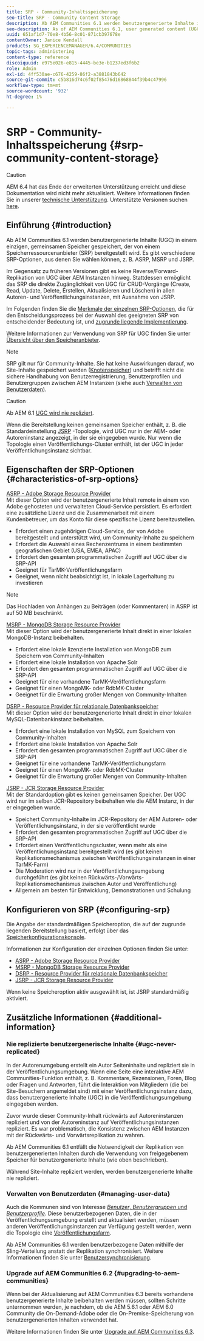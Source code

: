 ```yaml
---
title: SRP - Community-Inhaltsspeicherung
seo-title: SRP - Community Content Storage
description: Ab AEM Communities 6.1 werden benutzergenerierte Inhalte in einem einzigen, gemeinsamen Speicher gespeichert, der von einem Speicherressourcenanbieter (SRP) bereitgestellt wird
seo-description: As of AEM Communities 6.1, user generated content (UGC) is stored in a single, common store provided by a storage resource provider (SRP)
uuid: 651af1d7-70e8-4b56-8c01-871cb397678e
contentOwner: Janice Kendall
products: SG_EXPERIENCEMANAGER/6.4/COMMUNITIES
topic-tags: administering
content-type: reference
discoiquuid: e975e026-e815-4445-be3e-b1237ed3f6b2
role: Admin
exl-id: 4ff530ae-c676-4259-86f2-a3881843b642
source-git-commit: c5b816d74c6f02f85476d16868844f39b4c47996
workflow-type: tm+mt
source-wordcount: '932'
ht-degree: 1%

---
```


# SRP - Community-Inhaltsspeicherung {#srp-community-content-storage}

>[!CAUTION]
>
>AEM 6.4 hat das Ende der erweiterten Unterstützung erreicht und diese Dokumentation wird nicht mehr aktualisiert. Weitere Informationen finden Sie in unserer [technische Unterstützung](https://helpx.adobe.com/de/support/programs/eol-matrix.html). Unterstützte Versionen suchen [here](https://experienceleague.adobe.com/docs/?lang=de).

## Einführung {#introduction}

Ab AEM Communities 6.1 werden benutzergenerierte Inhalte (UGC) in einem einzigen, gemeinsamen Speicher gespeichert, der von einem Speicherressourcenanbieter (SRP) bereitgestellt wird. Es gibt verschiedene SRP-Optionen, aus denen Sie wählen können, z. B. ASRP, MSRP und JSRP.

Im Gegensatz zu früheren Versionen gibt es keine Reverse/Forward-Replikation von UGC über AEM Instanzen hinweg. Stattdessen ermöglicht das SRP die direkte Zugänglichkeit von UGC für CRUD-Vorgänge (Create, Read, Update, Delete, Erstellen, Aktualisieren und Löschen) in allen Autoren- und Veröffentlichungsinstanzen, mit Ausnahme von JSRP.

Im Folgenden finden Sie die [Merkmale der einzelnen SRP-Optionen](#characteristics-of-srp-options), die für den Entscheidungsprozess bei der Auswahl des geeigneten SRP von entscheidender Bedeutung ist, und [zugrunde liegende Implementierung](topologies.md).

Weitere Informationen zur Verwendung von SRP für UGC finden Sie unter [Übersicht über den Speicheranbieter](srp.md).

>[!NOTE]
>
>SRP gilt nur für Community-Inhalte. Sie hat keine Auswirkungen darauf, wo Site-Inhalte gespeichert werden ([Knotenspeicher](../../help/sites-deploying/data-store-config.md)) und betrifft nicht die sichere Handhabung von Benutzerregistrierung, Benutzerprofilen und Benutzergruppen zwischen AEM Instanzen (siehe auch [Verwalten von Benutzerdaten](#managing-user-data)).

>[!CAUTION]
>
>Ab AEM 6.1 [UGC wird nie repliziert](#ugc-never-replicated).
>
>Wenn die Bereitstellung keinen gemeinsamen Speicher enthält, z. B. die Standardeinstellung [JSRP](topologies.md#jsrp) -Topologie, wird UGC nur in der AEM- oder Autoreninstanz angezeigt, in der sie eingegeben wurde. Nur wenn die Topologie einen Veröffentlichungs-Cluster enthält, ist der UGC in jeder Veröffentlichungsinstanz sichtbar.

## Eigenschaften der SRP-Optionen {#characteristics-of-srp-options}

[ASRP - Adobe Storage Resource Provider](asrp.md)\
Mit dieser Option wird der benutzergenerierte Inhalt remote in einem von Adobe gehosteten und verwalteten Cloud-Service persistiert. Es erfordert eine zusätzliche Lizenz und die Zusammenarbeit mit einem Kundenbetreuer, um das Konto für diese spezifische Lizenz bereitzustellen.

* Erfordert einen zugehörigen Cloud-Service, der von Adobe bereitgestellt und unterstützt wird, um Community-Inhalte zu speichern
* Erfordert die Auswahl eines Rechenzentrums in einem bestimmten geografischen Gebiet (USA, EMEA, APAC)
* Erfordert den gesamten programmatischen Zugriff auf UGC über die SRP-API
* Geeignet für TarMK-Veröffentlichungsfarm
* Geeignet, wenn nicht beabsichtigt ist, in lokale Lagerhaltung zu investieren

>[!NOTE]
>
>Das Hochladen von Anhängen zu Beiträgen (oder Kommentaren) in ASRP ist auf 50 MB beschränkt.

[MSRP - MongoDB Storage Resource Provider](msrp.md)\
Mit dieser Option wird der benutzergenerierte Inhalt direkt in einer lokalen MongoDB-Instanz beibehalten.

* Erfordert eine lokale lizenzierte Installation von MongoDB zum Speichern von Community-Inhalten
* Erfordert eine lokale Installation von Apache Solr
* Erfordert den gesamten programmatischen Zugriff auf UGC über die SRP-API
* Geeignet für eine vorhandene TarMK-Veröffentlichungsfarm
* Geeignet für einen MongoMK- oder RdbMK-Cluster
* Geeignet für die Erwartung großer Mengen von Community-Inhalten

[DSRP - Resource Provider für relationale Datenbankspeicher](dsrp.md)\
Mit dieser Option wird der benutzergenerierte Inhalt direkt in einer lokalen MySQL-Datenbankinstanz beibehalten.

* Erfordert eine lokale Installation von MySQL zum Speichern von Community-Inhalten
* Erfordert eine lokale Installation von Apache Solr
* Erfordert den gesamten programmatischen Zugriff auf UGC über die SRP-API
* Geeignet für eine vorhandene TarMK-Veröffentlichungsfarm
* Geeignet für einen MongoMK- oder RdbMK-Cluster
* Geeignet für die Erwartung großer Mengen von Community-Inhalten

[JSRP - JCR Storage Resource Provider](jsrp.md)\
Mit der Standardoption gibt es keinen gemeinsamen Speicher. Der UGC wird nur im selben JCR-Repository beibehalten wie die AEM Instanz, in der er eingegeben wurde.

* Speichert Community-Inhalte im JCR-Repository der AEM Autoren- oder Veröffentlichungsinstanz, in der sie veröffentlicht wurde
* Erfordert den gesamten programmatischen Zugriff auf UGC über die SRP-API
* Erfordert einen Veröffentlichungscluster, wenn mehr als eine Veröffentlichungsinstanz bereitgestellt wird (es gibt keinen Replikationsmechanismus zwischen Veröffentlichungsinstanzen in einer TarMK-Farm)
* Die Moderation wird nur in der Veröffentlichungsumgebung durchgeführt (es gibt keinen Rückwärts-/Vorwärts-Replikationsmechanismus zwischen Autor und Veröffentlichung)
* Allgemein am besten für Entwicklung, Demonstrationen und Schulung

## Konfigurieren von SRP {#configuring-srp}

Die Angabe der standardmäßigen Speicheroption, die auf der zugrunde liegenden Bereitstellung basiert, erfolgt über das [Speicherkonfigurationskonsole](srp-config.md).

Informationen zur Konfiguration der einzelnen Optionen finden Sie unter:

* [ASRP - Adobe Storage Resource Provider](asrp.md)
* [MSRP - MongoDB Storage Resource Provider](msrp.md)
* [DSRP - Resource Provider für relationale Datenbankspeicher](dsrp.md)
* [JSRP - JCR Storage Resource Provider](jsrp.md)

Wenn keine Speicheroption aktiv ausgewählt ist, ist JSRP standardmäßig aktiviert.

## Zusätzliche Informationen {#additional-information}

### Nie replizierte benutzergenerische Inhalte {#ugc-never-replicated}

In der Autorenumgebung erstellt ein Autor Seiteninhalte und repliziert sie in der Veröffentlichungsumgebung. Wenn eine Seite eine interaktive AEM Communities-Funktion enthält, z. B. Kommentare, Rezensionen, Foren, Blog oder Fragen und Antworten, führt die Interaktion von Mitgliedern (die bei Site-Besuchern angemeldet sind) mit einer Veröffentlichungsinstanz dazu, dass benutzergenerierte Inhalte (UGC) in die Veröffentlichungsumgebung eingegeben werden.

Zuvor wurde dieser Community-Inhalt rückwärts auf Autoreninstanzen repliziert und von der Autoreninstanz auf Veröffentlichungsinstanzen repliziert. Es war problematisch, die Konsistenz zwischen AEM Instanzen mit der Rückwärts- und Vorwärtsreplikation zu wahren.

Ab AEM Communities 6.1 entfällt die Notwendigkeit der Replikation von benutzergenerierten Inhalten durch die Verwendung von freigegebenem Speicher für benutzergenerierte Inhalte (wie oben beschrieben).

Während Site-Inhalte repliziert werden, werden benutzergenerierte Inhalte nie repliziert.

### Verwalten von Benutzerdaten {#managing-user-data}

Auch die Kommunen sind von Interesse [*Benutzer*, *Benutzergruppen* und *Benutzerprofile*](users.md). Diese benutzerbezogenen Daten, die in der Veröffentlichungsumgebung erstellt und aktualisiert werden, müssen anderen Veröffentlichungsinstanzen zur Verfügung gestellt werden, wenn die Topologie eine [Veröffentlichungsfarm](../../help/sites-deploying/recommended-deploys.md#tarmk-farm).

Ab AEM Communities 6.1 werden benutzerbezogene Daten mithilfe der Sling-Verteilung anstatt der Replikation synchronisiert. Weitere Informationen finden Sie unter [Benutzersynchronisierung](sync.md).

### Upgrade auf AEM Communities 6.2 {#upgrading-to-aem-communities}

Wenn bei der Aktualisierung auf AEM Communities 6.3 bereits vorhandene benutzergenerierte Inhalte beibehalten werden müssen, sollten Schritte unternommen werden, je nachdem, ob die AEM 5.6.1 oder AEM 6.0 Community die On-Demand-Adobe oder die On-Premise-Speicherung von benutzergenerierten Inhalten verwendet hat.

Weitere Informationen finden Sie unter [Upgrade auf AEM Communities 6.3](upgrade.md).
